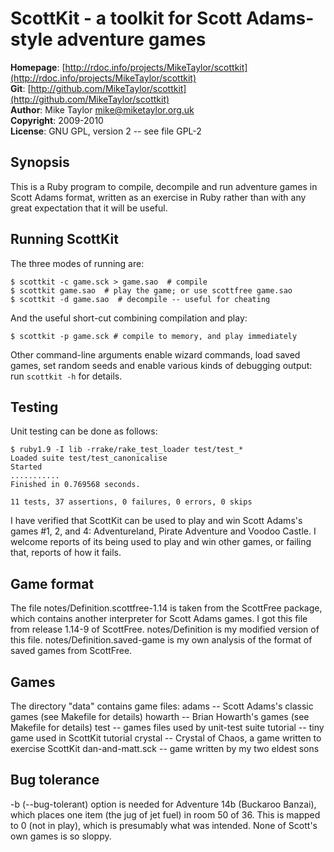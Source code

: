 ScottKit - a toolkit for Scott Adams-style adventure games
==========================================================

**Homepage**:  [http://rdoc.info/projects/MikeTaylor/scottkit](http://rdoc.info/projects/MikeTaylor/scottkit)   
**Git**:       [http://github.com/MikeTaylor/scottkit](http://github.com/MikeTaylor/scottkit)   
**Author**:    Mike Taylor <mike@miketaylor.org.uk>   
**Copyright**: 2009-2010   
**License**:   GNU GPL, version 2 -- see file GPL-2


Synopsis
--------

This is a Ruby program to compile, decompile and run adventure games
in Scott Adams format, written as an exercise in Ruby rather than with
any great expectation that it will be useful.


Running ScottKit
----------------

The three modes of running are:

	$ scottkit -c game.sck > game.sao  # compile
	$ scottkit game.sao  # play the game; or use scottfree game.sao
	$ scottkit -d game.sao  # decompile -- useful for cheating

And the useful short-cut combining compilation and play:

	$ scottkit -p game.sck # compile to memory, and play immediately

Other command-line arguments enable wizard commands, load saved games,
set random seeds and enable various kinds of debugging output: run
`scottkit -h` for details.


Testing
-------

Unit testing can be done as follows:

	$ ruby1.9 -I lib -rrake/rake_test_loader test/test_*
	Loaded suite test/test_canonicalise
	Started
	...........
	Finished in 0.769568 seconds.

	11 tests, 37 assertions, 0 failures, 0 errors, 0 skips

I have verified that ScottKit can be used to play and win Scott
Adams's games #1, 2, and 4: Adventureland, Pirate Adventure and Voodoo
Castle.  I welcome reports of its being used to play and win other
games, or failing that, reports of how it fails.


Game format
-----------

The file notes/Definition.scottfree-1.14 is taken from the ScottFree
package, which contains another interpreter for Scott Adams games.  I
got this file from release 1.14-9 of ScottFree.  notes/Definition is my
modified version of this file.  notes/Definition.saved-game is my own
analysis of the format of saved games from ScottFree.


Games
-----

The directory "data" contains game files:
  adams -- Scott Adams's classic games (see Makefile for details)
  howarth -- Brian Howarth's  games (see Makefile for details)
  test -- games files used by unit-test suite
  tutorial -- tiny game used in ScottKit tutorial
  crystal -- Crystal of Chaos, a game written to exercise ScottKit
  dan-and-matt.sck -- game written by my two eldest sons


Bug tolerance
-------------

-b (--bug-tolerant) option is needed for Adventure 14b (Buckaroo
Banzai), which places one item (the jug of jet fuel) in room 50 of 36.
This is mapped to 0 (not in play), which is presumably what was
intended.  None of Scott's own games is so sloppy.


